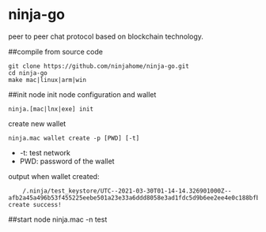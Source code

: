 # ninja-go
peer to peer chat protocol based on blockchain technology.

##compile from source code

    git clone https://github.com/ninjahome/ninja-go.git
    cd ninja-go
    make mac|linux|arm|win

##init node
init node configuration and wallet

    ninja.[mac|lnx|exe] init

create new wallet

    ninja.mac wallet create -p [PWD] [-t]

-  -t: test network
- PWD: password of the wallet
        
output when wallet created:
  
        /.ninja/test_keystore/UTC--2021-03-30T01-14-14.326901000Z--afb2a45a496b53f455225eebe501a23e33a6ddd8058e3ad1fdc5d9b6ee2ee4e0c188bfbaeb72f61865840569601fe1f4
    create success!

##start node
    ninja.mac -n test
